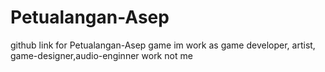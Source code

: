 # Petualangan-Asep
github link for Petualangan-Asep game im work as game developer, artist, game-designer,audio-enginner work not me
